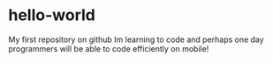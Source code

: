 # hello-world
My first repository on github
Im learning to code and perhaps one day programmers will be able to code efficiently on mobile!
